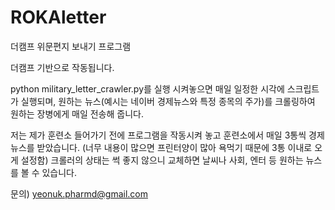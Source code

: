 # ROKAletter
더캠프 위문편지 보내기 프로그램

더캠프 기반으로 작동됩니다.

python military_letter_crawler.py를 실행 시켜놓으면 매일 일정한 시각에 스크립트가 실행되며, 원하는 뉴스(예시는 네이버 경제뉴스와 특정 종목의 주가)를 크롤링하여 원하는 장병에게 매일 전송해 줍니다.

저는 제가 훈련소 들어가기 전에 프로그램을 작동시켜 놓고 훈련소에서 매일 3통씩 경제뉴스를 받았습니다. (너무 내용이 많으면 프린터양이 많아 욕먹기 때문에 3통 이내로 오게 설정함) 
크롤러의 상태는 썩 좋지 않으니 교체하면 날씨나 사회, 엔터 등 원하는 뉴스를 볼 수 있습니다. 

문의) yeonuk.pharmd@gmail.com
